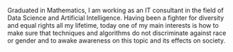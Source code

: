 Graduated in Mathematics, I am working as an IT consultant in the field of Data Science and Artificial Intelligence. Having been a fighter for diversity and equal rights all my lifetime, today one of my main interests is how to make sure that techniques and algorithms do not discriminate against race or gender and to awake awareness on this topic and its effects on society.